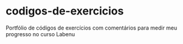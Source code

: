 # codigos-de-exercicios
Portfólio de códigos de exercícios com comentários para medir meu progresso no curso Labenu
